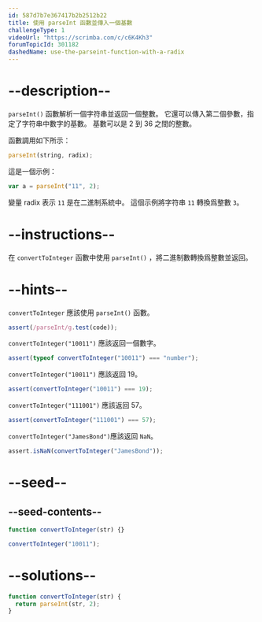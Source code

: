 ```yaml
---
id: 587d7b7e367417b2b2512b22
title: 使用 parseInt 函數並傳入一個基數
challengeType: 1
videoUrl: "https://scrimba.com/c/c6K4Kh3"
forumTopicId: 301182
dashedName: use-the-parseint-function-with-a-radix
---
```


# --description--

`parseInt()` 函數解析一個字符串並返回一個整數。 它還可以傳入第二個參數，指定了字符串中數字的基數。 基數可以是 2 到 36 之間的整數。

函數調用如下所示：

```js
parseInt(string, radix);
```

這是一個示例：

```js
var a = parseInt("11", 2);
```

變量 radix 表示 `11` 是在二進制系統中。 這個示例將字符串 `11` 轉換爲整數 `3`。

# --instructions--

在 `convertToInteger` 函數中使用 `parseInt()` ，將二進制數轉換爲整數並返回。

# --hints--

`convertToInteger` 應該使用 `parseInt()` 函數。

```js
assert(/parseInt/g.test(code));
```

`convertToInteger("10011")` 應該返回一個數字。

```js
assert(typeof convertToInteger("10011") === "number");
```

`convertToInteger("10011")` 應該返回 19。

```js
assert(convertToInteger("10011") === 19);
```

`convertToInteger("111001")` 應該返回 57。

```js
assert(convertToInteger("111001") === 57);
```

`convertToInteger("JamesBond")`應該返回 `NaN`。

```js
assert.isNaN(convertToInteger("JamesBond"));
```

# --seed--

## --seed-contents--

```js
function convertToInteger(str) {}

convertToInteger("10011");
```

# --solutions--

```js
function convertToInteger(str) {
  return parseInt(str, 2);
}
```
